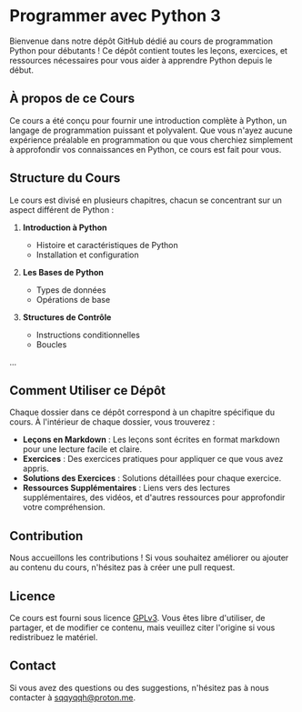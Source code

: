 # Programmer avec Python 3

Bienvenue dans notre dépôt GitHub dédié au cours de programmation Python pour débutants ! Ce dépôt contient toutes les leçons, exercices, et ressources nécessaires pour vous aider à apprendre Python depuis le début.

## À propos de ce Cours

Ce cours a été conçu pour fournir une introduction complète à Python, un langage de programmation puissant et polyvalent. Que vous n'ayez aucune expérience préalable en programmation ou que vous cherchiez simplement à approfondir vos connaissances en Python, ce cours est fait pour vous.

## Structure du Cours

Le cours est divisé en plusieurs chapitres, chacun se concentrant sur un aspect différent de Python :

1. **Introduction à Python**
   - Histoire et caractéristiques de Python
   - Installation et configuration

2. **Les Bases de Python**
   - Types de données
   - Opérations de base

3. **Structures de Contrôle**
   - Instructions conditionnelles
   - Boucles

...

## Comment Utiliser ce Dépôt

Chaque dossier dans ce dépôt correspond à un chapitre spécifique du cours. À l'intérieur de chaque dossier, vous trouverez :

- **Leçons en Markdown** : Les leçons sont écrites en format markdown pour une lecture facile et claire.
- **Exercices** : Des exercices pratiques pour appliquer ce que vous avez appris.
- **Solutions des Exercices** : Solutions détaillées pour chaque exercice.
- **Ressources Supplémentaires** : Liens vers des lectures supplémentaires, des vidéos, et d'autres ressources pour approfondir votre compréhension.

## Contribution

Nous accueillons les contributions ! Si vous souhaitez améliorer ou ajouter au contenu du cours, n'hésitez pas à créer une pull request.

## Licence

Ce cours est fourni sous licence [GPLv3](LICENSE). Vous êtes libre d'utiliser, de partager, et de modifier ce contenu, mais veuillez citer l'origine si vous redistribuez le matériel.

## Contact

Si vous avez des questions ou des suggestions, n'hésitez pas à nous contacter à [sqqyqqh@proton.me](sqqyqqh@proton.me).